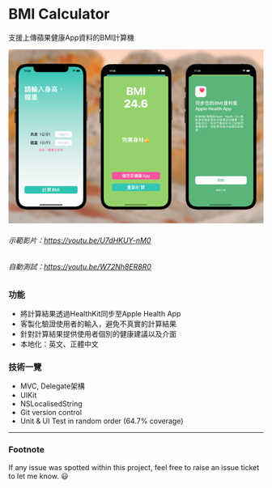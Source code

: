# BMI Calculator
支援上傳蘋果健康App資料的BMI計算機

![Screenshot](./Docs/Screenshots/screenshot.png)
###### 示範影片：https://youtu.be/U7dHKUY-nM0
###### 自動測試：https://youtu.be/W72Nh8ER8R0

### 功能
* 將計算結果透過HealthKit同步至Apple Health App
* 客製化驗證使用者的輸入，避免不真實的計算結果
* 針對計算結果提供使用者個別的健康建議以及介面
* 本地化：英文、正體中文

### 技術一覽
* MVC, Delegate架構
* UIKit
* NSLocalisedString
* Git version control
* Unit & UI Test in random order (64.7% coverage)

---
### Footnote  
If any issue was spotted within this project, feel free to raise an issue ticket to let me know. 😃
